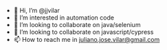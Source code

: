- 👋 Hi, I’m @jjvilar
- 👀 I’m interested in automation code
- 💞️ I’m looking to collaborate on java/selenium
- 💞️ I’m looking to collaborate on javascript/cypress
- 📫 How to reach me in juliano.jose.vilar@gmail.com

<!---
jjvilar/jjvilar is a ✨ special ✨ repository because its `README.md` (this file) appears on your GitHub profile.
You can click the Preview link to take a look at your changes.
--->
